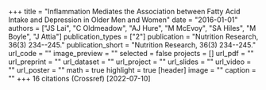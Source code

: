 +++
title = "Inflammation Mediates the Association between Fatty Acid Intake and Depression in Older Men and Women"
date = "2016-01-01"
authors = ["JS Lai", "C Oldmeadow", "AJ Hure", "M McEvoy", "SA Hiles", "M Boyle", "J Attia"]
publication_types = ["2"]
publication = "Nutrition Research, 36(3) 234--245."
publication_short = "Nutrition Research, 36(3) 234--245."
url_code = ""
image_preview = ""
selected = false
projects = []
url_pdf = ""
url_preprint = ""
url_dataset = ""
url_project = ""
url_slides = ""
url_video = ""
url_poster = ""
math = true
highlight = true
[header]
image = ""
caption = ""
+++
16 citations (Crossref) [2022-07-10]
